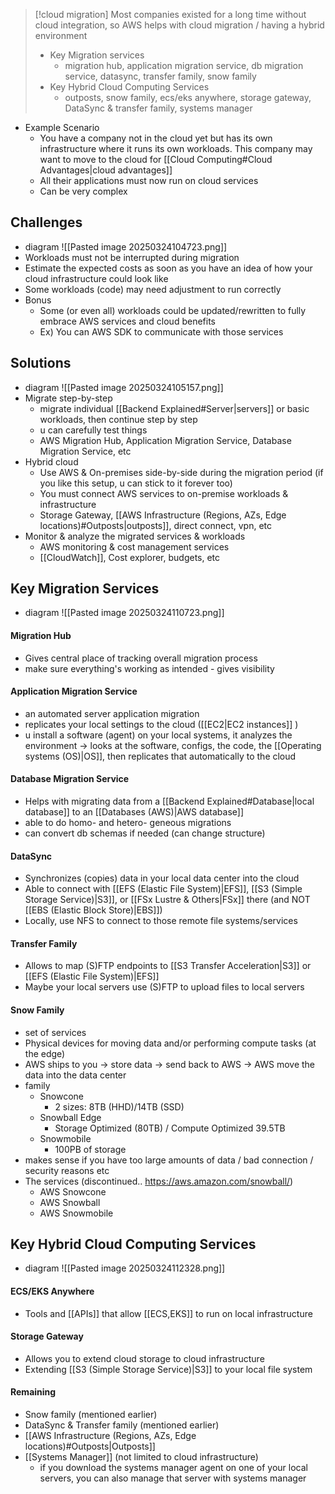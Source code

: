 
>[!cloud migration]
>Most companies existed for a long time without cloud integration, so AWS helps with cloud migration / having a hybrid environment
>- Key Migration services
>	- migration hub, application migration service, db migration service, datasync, transfer family, snow family
>- Key Hybrid Cloud Computing Services
>	- outposts, snow family, ecs/eks anywhere, storage gateway, DataSync & transfer family, systems manager
- Example Scenario
	- You have a company not in the cloud yet but has its own infrastructure where it runs its own workloads. This company may want to move to the cloud for [[Cloud Computing#Cloud Advantages|cloud advantages]] 
	- All their applications must now run on cloud services
	- Can be very complex
## Challenges
- diagram
	![[Pasted image 20250324104723.png]]
- Workloads must not be interrupted during migration
- Estimate the expected costs as soon as you have an idea of how your cloud infrastructure could look like
- Some workloads (code) may need adjustment to run correctly 
- Bonus
	- Some (or even all) workloads could be updated/rewritten to fully embrace AWS services and cloud benefits
	- Ex) You can AWS SDK to communicate with those services
## Solutions
- diagram
	![[Pasted image 20250324105157.png]]
- Migrate step-by-step
	- migrate individual [[Backend Explained#Server|servers]] or basic workloads, then continue step by step
	- u can carefully test things
	- AWS Migration Hub, Application Migration Service, Database Migration Service, etc
- Hybrid cloud
	- Use AWS & On-premises side-by-side during the migration period (if you like this setup, u can stick to it forever too)
	- You must connect AWS services to on-premise workloads & infrastructure
	- Storage Gateway, [[AWS Infrastructure (Regions, AZs, Edge locations)#Outposts|outposts]], direct connect, vpn, etc
- Monitor & analyze the migrated services & workloads
	- AWS monitoring & cost management services
	- [[CloudWatch]], Cost explorer, budgets, etc
## Key Migration Services
- diagram
	![[Pasted image 20250324110723.png]]
#### Migration Hub
- Gives central place of tracking overall migration process
- make sure everything's working as intended - gives visibility
#### Application Migration Service
- an automated server application migration
- replicates your local settings to the cloud ([[EC2|EC2 instances]] )
- u install a software (agent) on your local systems, it analyzes the environment -> looks at the software, configs, the code, the [[Operating systems (OS)|OS]], then replicates that automatically to the cloud
#### Database Migration Service
- Helps with migrating data from a [[Backend Explained#Database|local database]] to an [[Databases (AWS)|AWS database]]
- able to do homo- and hetero- geneous migrations
- can convert db schemas if needed (can change structure)
#### DataSync
- Synchronizes (copies) data in your local data center into the cloud 
- Able to connect with [[EFS (Elastic File System)|EFS]], [[S3 (Simple Storage Service)|S3]], or [[FSx Lustre & Others|FSx]] there (and NOT [[EBS (Elastic Block Store)|EBS]])
- Locally, use NFS to connect to those remote file systems/services 
#### Transfer Family 
- Allows to map (S)FTP endpoints to [[S3 Transfer Acceleration|S3]] or [[EFS (Elastic File System)|EFS]]
- Maybe your local servers use (S)FTP to upload files to local servers
#### Snow Family
- set of services
- Physical devices for moving data and/or performing compute tasks (at the edge)
- AWS ships to you -> store data -> send back to AWS -> AWS move the data into the data center
- family
	- Snowcone
		- 2 sizes: 8TB (HHD)/14TB (SSD)
	- Snowball Edge
		- Storage Optimized (80TB) / Compute Optimized 39.5TB
	- Snowmobile
		- 100PB of storage
- makes sense if you have too large amounts of data / bad connection / security reasons etc
- The services (discontinued.. https://aws.amazon.com/snowball/)
	- AWS Snowcone
	- AWS Snowball
	- AWS Snowmobile

## Key Hybrid Cloud Computing Services
- diagram
	![[Pasted image 20250324112328.png]]
#### ECS/EKS Anywhere
- Tools and [[APIs]] that allow [[ECS,EKS]] to run on local infrastructure
#### Storage Gateway
- Allows you to extend cloud storage to cloud infrastructure
- Extending [[S3 (Simple Storage Service)|S3]] to your local file system
#### Remaining
- Snow family (mentioned earlier)
- DataSync & Transfer family (mentioned earlier)
- [[AWS Infrastructure (Regions, AZs, Edge locations)#Outposts|Outposts]]
- [[Systems Manager]] (not limited to cloud infrastructure)
	- if you download the systems manager agent on one of your local servers, you can also manage that server with systems manager 